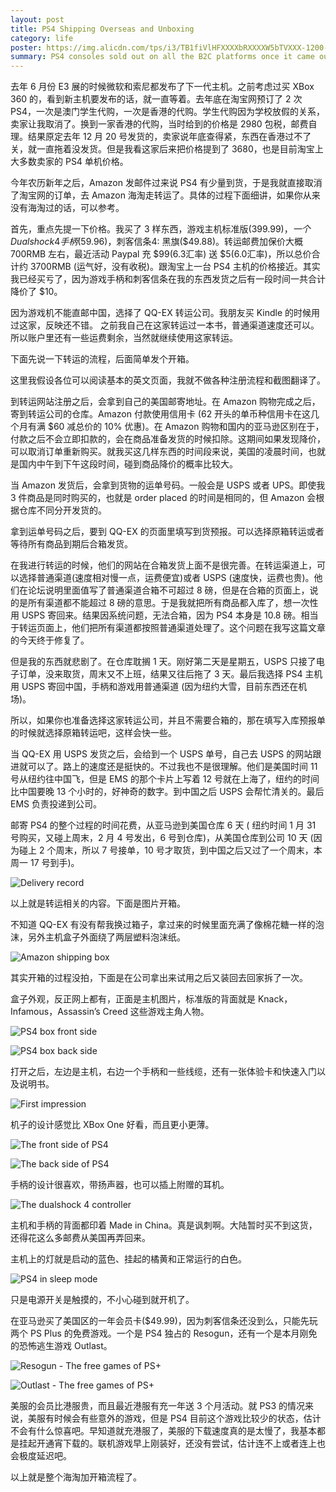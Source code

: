 ```yaml
---
layout: post
title: PS4 Shipping Overseas and Unboxing
category: life
poster: https://img.alicdn.com/tps/i3/TB1fiVlHFXXXXbRXXXXW5bTVXXX-1200-250.png
summary: PS4 consoles sold out on all the B2C platforms once it came out. It's expensive to buy one here in China from taobao at the time. So when Amazon emailed me that PS4 is available, I immediately ordered one. Here's the whole process of transferring overseas and the unboxing.
---
```


去年 6 月份 E3 展的时候微软和索尼都发布了下一代主机。之前考虑过买 XBox 360 的，看到新主机要发布的话，就一直等着。去年底在淘宝网预订了 2 次 PS4，一次是澳门学生代购，一次是香港的代购。学生代购因为学校放假的关系，卖家让我取消了。换到一家香港的代购，当时给到的价格是 2980 包税，邮费自理。结果原定去年 12 月 20 号发货的，卖家说年底查得紧，东西在香港过不了关，就一直拖着没发货。但是我看这家后来把价格提到了 3680，也是目前淘宝上大多数卖家的 PS4 单机价格。

今年农历新年之后，Amazon 发邮件过来说 PS4 有少量到货，于是我就直接取消了淘宝网的订单，去 Amazon 海淘走转运了。具体的过程下面细讲，如果你从来没有海淘过的话，可以参考。

首先，重点先提一下价格。我买了 3 样东西，游戏主机标准版($399.99)，一个 Dualshock 4 手柄($59.96)，刺客信条4: 黑旗($49.88)。转运邮费加保价大概 700RMB 左右，最近活动 Paypal 充 $99(6.3汇率) 送 $5(6.0汇率)，所以总价合计约 3700RMB (运气好，没有收税)。跟淘宝上一台 PS4 主机的价格接近。其实我已经买亏了，因为游戏手柄和刺客信条在我的东西发货之后有一段时间一共合计降价了 $10。

因为游戏机不能直邮中国，选择了 QQ-EX 转运公司。我朋友买 Kindle 的时候用过这家，反映还不错。 之前我自己在这家转运过一本书，普通渠道速度还可以。所以账户里还有一些运费剩余，当然就继续使用这家转运。

下面先说一下转运的流程，后面简单发个开箱。

这里我假设各位可以阅读基本的英文页面，我就不做各种注册流程和截图翻译了。

到转运网站注册之后，会拿到自己的美国邮寄地址。在 Amazon 购物完成之后，寄到转运公司的仓库。Amazon 付款使用信用卡 (62 开头的单币种信用卡在这几个月有满 $60 减总价的 10% 优惠)。在 Amazon 购物和国内的亚马逊区别在于，付款之后不会立即扣款的，会在商品准备发货的时候扣除。这期间如果发现降价，可以取消订单重新购买。就我买这几样东西的时间段来说，美国的凌晨时间，也就是国内中午到下午这段时间，碰到商品降价的概率比较大。

当 Amazon 发货后，会拿到货物的运单号码。一般会是 USPS 或者 UPS。即使我 3 件商品是同时购买的，也就是 order placed 的时间是相同的，但 Amazon 会根据仓库不同分开发货的。

拿到运单号码之后，要到 QQ-EX 的页面里填写到货预报。可以选择原箱转运或者等待所有商品到期后合箱发货。

在我进行转运的时候，他们的网站在合箱发货上面不是很完善。在转运渠道上，可以选择普通渠道(速度相对慢一点，运费便宜)或者 USPS (速度快，运费也贵)。他们在论坛说明里面值写了普通渠道合箱不可超过 8 磅，但是在合箱的页面上，说的是所有渠道都不能超过 8 磅的意思。于是我就把所有商品都入库了，想一次性用 USPS 寄回来。结果因系统问题，无法合箱，因为 PS4 本身是 10.8 磅。相当于转运页面上，他们把所有渠道都按照普通渠道处理了。这个问题在我写这篇文章的今天终于修复了。

但是我的东西就悲剧了。在仓库耽搁 1 天。刚好第二天是星期五，USPS 只接了电子订单，没来取货，周末又不上班，结果又往后拖了 3 天。最后我选择 PS4 主机用 USPS 寄回中国，手柄和游戏用普通渠道 (因为纽约大雪，目前东西还在机场)。

所以，如果你也准备选择这家转运公司，并且不需要合箱的，那在填写入库预报单的时候就选择原箱转运吧，这样会快一些。

当 QQ-EX 用 USPS 发货之后，会给到一个 USPS 单号，自己去 USPS 的网站跟进就可以了。路上的速度还是挺快的。不过我也不是很理解。他们是美国时间 11 号从纽约往中国飞，但是 EMS 的那个卡片上写着 12 号就在上海了，纽约的时间比中国要晚 13 个小时的，好神奇的数字。到中国之后 USPS 会帮忙清关的。最后 EMS 负责投递到公司。

邮寄 PS4 的整个过程的时间花费，从亚马逊到美国仓库 6 天 ( 纽约时间 1 月 31 号购买，又碰上周末，2 月 4 号发出，6 号到仓库)，从美国仓库到公司 10 天 (因为碰上 2 个周末，所以 7 号接单，10 号才取货，到中国之后又过了一个周末，本周一 17 号到手)。

![Delivery record](https://img.alicdn.com/tps/i3/TB13odgHFXXXXcvXVXXgQu.KXXX-602-614.jpg)

以上就是转运相关的内容。下面是图片开箱。

不知道 QQ-EX 有没有帮我换过箱子，拿过来的时候里面充满了像棉花糖一样的泡沫，另外主机盒子外面绕了两层塑料泡沫纸。

![Amazon shipping box](https://img.alicdn.com/tps/i4/TB1cBXiHFXXXXXlXVXXzd_aGpXX-700-525.jpg)

其实开箱的过程没拍，下面是在公司拿出来试用之后又装回去回家拆了一次。

盒子外观，反正网上都有，正面是主机图片，标准版的背面就是 Knack，Infamous，Assassin’s Creed 这些游戏主角人物。

![PS4 box front side](https://img.alicdn.com/tps/i2/TB1M40pHFXXXXaGXXXXfXa1GpXX-700-426.jpg)

![PS4 box back side](https://img.alicdn.com/tps/i1/TB1jPlnHFXXXXagXpXXU0e1GpXX-700-397.jpg)

打开之后，左边是主机，右边一个手柄和一些线缆，还有一张体验卡和快速入门以及说明书。

![First impression](https://img.alicdn.com/tps/i3/TB1uHBkHFXXXXaTXFXXzd_aGpXX-700-525.jpg)

机子的设计感觉比 XBox One 好看，而且更小更薄。

![The front side of PS4](https://img.alicdn.com/tps/i2/TB1G9hmHFXXXXaYXpXX55uzGpXX-700-221.jpg)

![The back side of PS4](https://img.alicdn.com/tps/i1/TB198ViHFXXXXXUXVXXg6mBGpXX-700-229.jpg)

手柄的设计很喜欢，带扬声器，也可以插上附赠的耳机。

![The dualshock 4 controller](https://img.alicdn.com/tps/i3/TB1AG4cHFXXXXXrapXXEoKZGpXX-700-419.jpg)

主机和手柄的背面都印着 Made in China。真是讽刺啊。大陆暂时买不到这货，还得花这么多邮费从美国再弄回来。

主机上的灯就是启动的蓝色、挂起的橘黄和正常运行的白色。

![PS4 in sleep mode](https://img.alicdn.com/tps/i4/TB1FClqHFXXXXXTXXXXgHZU.XXX-452-536.jpg)

只是电源开关是触摸的，不小心碰到就开机了。

在亚马逊买了美国区的一年会员卡($49.99)，因为刺客信条还没到么，只能先玩两个 PS Plus 的免费游戏。一个是 PS4 独占的 Resogun，还有一个是本月刚免的恐怖逃生游戏 Outlast。

![Resogun - The free games of PS+](https://img.alicdn.com/tps/i1/TB1_F0pHFXXXXbFXXXXDeYePpXX-688-405.jpg)

![Outlast - The free games of PS+](https://img.alicdn.com/tps/i2/TB1fb8hHFXXXXcbXVXX1ACZGpXX-700-421.jpg)

美服的会员比港服贵，而且最近港服有充一年送 3 个月活动。就 PS3 的情况来说，美服有时候会有些意外的游戏，但是 PS4 目前这个游戏比较少的状态，估计不会有什么惊喜吧。早知道就充港服了，美服的下载速度真的是太慢了，我基本都是挂起开通宵下载的。联机游戏早上刚装好，还没有尝试，估计连不上或者连上也会极度延迟吧。

以上就是整个海淘加开箱流程了。